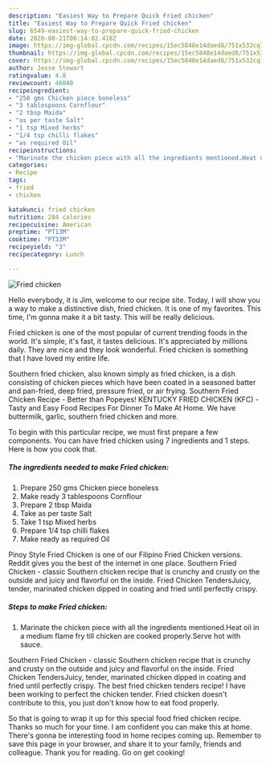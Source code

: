```yaml
---
description: "Easiest Way to Prepare Quick Fried chicken"
title: "Easiest Way to Prepare Quick Fried chicken"
slug: 6549-easiest-way-to-prepare-quick-fried-chicken
date: 2020-08-21T08:14:02.418Z
image: https://img-global.cpcdn.com/recipes/15ec5848e14daed8/751x532cq70/fried-chicken-recipe-main-photo.jpg
thumbnail: https://img-global.cpcdn.com/recipes/15ec5848e14daed8/751x532cq70/fried-chicken-recipe-main-photo.jpg
cover: https://img-global.cpcdn.com/recipes/15ec5848e14daed8/751x532cq70/fried-chicken-recipe-main-photo.jpg
author: Jesse Stewart
ratingvalue: 4.8
reviewcount: 46040
recipeingredient:
- "250 gms Chicken piece boneless"
- "3 tablespoons Cornflour"
- "2 tbsp Maida"
- "as per taste Salt"
- "1 tsp Mixed herbs"
- "1/4 tsp chilli flakes"
- "as required Oil"
recipeinstructions:
- "Marinate the chicken piece with all the ingredients mentioned.Heat oil in a medium flame fry till chicken are cooked properly.Serve hot with sauce."
categories:
- Recipe
tags:
- fried
- chicken

katakunci: fried chicken 
nutrition: 284 calories
recipecuisine: American
preptime: "PT13M"
cooktime: "PT33M"
recipeyield: "3"
recipecategory: Lunch

---
```



![Fried chicken](https://img-global.cpcdn.com/recipes/15ec5848e14daed8/751x532cq70/fried-chicken-recipe-main-photo.jpg)

Hello everybody, it is Jim, welcome to our recipe site. Today, I will show you a way to make a distinctive dish, fried chicken. It is one of my favorites. This time, I'm gonna make it a bit tasty. This will be really delicious.

Fried chicken is one of the most popular of current trending foods in the world. It's simple, it's fast, it tastes delicious. It's appreciated by millions daily. They are nice and they look wonderful. Fried chicken is something that I have loved my entire life.

Southern fried chicken, also known simply as fried chicken, is a dish consisting of chicken pieces which have been coated in a seasoned batter and pan-fried, deep fried, pressure fried, or air frying. Southern Fried Chicken Recipe - Better than Popeyes! KENTUCKY FRIED CHICKEN (KFC) - Tasty and Easy Food Recipes For Dinner To Make At Home. We have buttermilk, garlic, southern fried chicken and more.


To begin with this particular recipe, we must first prepare a few components. You can have fried chicken using 7 ingredients and 1 steps. Here is how you cook that.

<!--inarticleads1-->

##### The ingredients needed to make Fried chicken:

1. Prepare 250 gms Chicken piece boneless
1. Make ready 3 tablespoons Cornflour
1. Prepare 2 tbsp Maida
1. Take as per taste Salt
1. Take 1 tsp Mixed herbs
1. Prepare 1/4 tsp chilli flakes
1. Make ready as required Oil


Pinoy Style Fried Chicken is one of our Filipino Fried Chicken versions. Reddit gives you the best of the internet in one place. Southern Fried Chicken - classic Southern chicken recipe that is crunchy and crusty on the outside and juicy and flavorful on the inside. Fried Chicken TendersJuicy, tender, marinated chicken dipped in coating and fried until perfectly crispy. 

<!--inarticleads2-->

##### Steps to make Fried chicken:

1. Marinate the chicken piece with all the ingredients mentioned.Heat oil in a medium flame fry till chicken are cooked properly.Serve hot with sauce.


Southern Fried Chicken - classic Southern chicken recipe that is crunchy and crusty on the outside and juicy and flavorful on the inside. Fried Chicken TendersJuicy, tender, marinated chicken dipped in coating and fried until perfectly crispy. The best fried chicken tenders recipe! I have been working to perfect the chicken tender. Fried chicken doesn&#39;t contribute to this, you just don&#39;t know how to eat food properly. 

So that is going to wrap it up for this special food fried chicken recipe. Thanks so much for your time. I am confident you can make this at home. There's gonna be interesting food in home recipes coming up. Remember to save this page in your browser, and share it to your family, friends and colleague. Thank you for reading. Go on get cooking!
